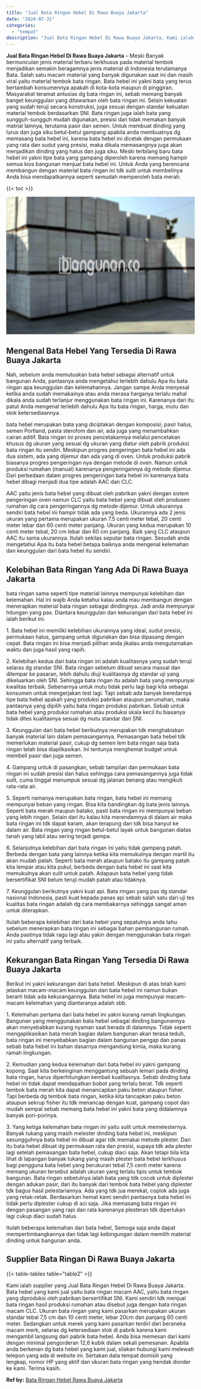 ```yaml
---
title: "Jual Bata Ringan Hebel Di Rawa Buaya Jakarta"
date: "2024-07-31"
categories: 
  - "tempat"
description: "Jual Bata Ringan Hebel Di Rawa Buaya Jakarta. Kami ialah supplier yang Jual Bata Ringan Hebel Di Rawa Buaya Jakarta. Bata hebel yang kami jual yaitu bata rin..."
---
```


**Jual Bata Ringan Hebel Di Rawa Buaya Jakarta** – Meski Banyak bermunculan jenis material terbaru terkhusus pada material tembok menjadikan semakin beragamnya jenis material di Indonesia terutamanya Bata. Salah satu macam material yang banyak digunakan saat ini dan masih viral yaitu material tembok bata ringan. Bata hebel ini yakni bata yang terus bertambah konsumennya apakah di kota-kota maupun di pinggiran. Masyarakat teramat antusias dg bata ringan ini, sebab memang banyak banget keunggulan yang ditawarkan oleh bata ringan ini. Selain kekuatan yang sudah teruji secara konstruksi, juga sesuai dengan standar kekuatan material tembok berdasarkan SNI. Bata ringan juga ialah bata yang sungguh-sungguh mudah digunakan, presisi dan tidak memakan banyak matrial lainnya, terutama pasir dan semen. Untuk membuat dinding yang lurus dan juga siku betul-betul gampang apabila anda membuatnya dg memasang bata hebel ini, karena bata hebel ini dicetak dengan permukaan yang rata dan sudut yang presisi, maka dikala memasangnya juga akan menjadikan dinding yang halus dan juga siku. Meski terbilang baru bata hebel ini yakni tipe bata yang gampang diperoleh karena memang hampir semua kios bangunan menjual bata hebel ini. Untuk Anda yang berencana membangun dengan material bata ringan ini tdk sulit untuk membelinya Anda bisa mendapatkannya seperti semudah memperoleh bata merah.

{{< toc >}}

![Jual Bata Ringan Hebel Di Rawa Buaya Jakarta](/images/jual-hebel-murah-37.png)

## Mengenal Bata Hebel Yang Tersedia Di Rawa Buaya Jakarta

Nah, sebelum anda memutuskan bata hebel sebagai alternatif untuk bangunan Anda, pantasnya anda mengetahui terlebih dahulu Apa itu bata ringan apa keunggulan dan kelemahannya. Jangan sampe Anda menyesal ketika anda sudah memakainya atau anda merasa harganya terlalu mahal dikala anda sudah terlanjur menggunakan bata ringan ini. Karenanya dari itu patut Anda mengenal terlebih dahulu Apa itu bata ringan, harga, mutu dan stok ketersediaannya.

bata hebel merupakan bata yang diciptakan dengan komposisi; pasir halus, semen Portland, pasta sterofom dan air, ada juga yang menambahkan cairan aditif. Bata ringan ini proses pencetakannya melalui pencetakan khusus dg ukuran yang sesuai dg ukuran yang diatur oleh pabrik produksi bata ringan itu sendiri. Meskipun progres pengeringan bata hebel ini ada dua sistem, ada yang dijemur dan ada yang di oven. Untuk produksi pabrik biasanya progres pengeringan nya dengan metode di oven. Namun untuk produksi rumahan (manual) karenanya pengeringannya dg metode dijemur. Dari perbedaan dalam progres pengeringan bata hebel ini karenanya bata hebel dibagi menjadi dua tipe adalah AAC dan CLC.

AAC yaitu jenis bata hebel yang dibuat oleh pabrikan yakni dengan sistem pengeringan oven namun CLC yaitu bata hebel yang dibuat oleh produsen rumahan dg cara pengeringannya dg metode dijemur. Untuk ukurannya sendiri bata hebel ini hampir tidak ada yang beda. Ukurannya ada 2 jenis ukuran yang pertama merupakan ukuran 7.5 centi meter tebal, 20 centi meter lebar dan 60 centi meter panjang. Ukuran yang kedua merupakan 10 centi meter tebal, 20 cm lebar dan 60 cm panjang. Baik yang CLC ataupun AAC itu sama ukurannya. Itulah sekilas seputar bata ringan. Sesudah anda mengetahui Apa itu bata hebel betapa baiknya anda mengenal kelemahan dan keunggulan dari bata hebel itu sendiri.

## Kelebihan Bata Ringan Yang Ada Di Rawa Buaya Jakarta

bata ringan sama seperti tipe material lainnya mempunyai kelebihan dan kelemahan. Hal ini wajib Anda ketahui kalau anda mau membangun dengan menerapkan material bata ringan sebagai dindingnya. Jadi anda mempunyai hitungan yang pas. Diantara keunggulan dan kekurangan dari bata hebel ini ialah berikut ini.

1\. Bata hebel ini memiliki kelebihan ukurannya yang ideal, sudut presisi, permukaan halus, gampang untuk digunakan dan bisa dipasang dengan cepat. Bata ringan ini bisa menjadi pilihan anda jikalau anda mengutamakan waktu dan juga hasil yang rapih.

2\. Kelebihan kedua dari bata ringan ini adalah kualitasnya yang sudah teruji selaras dg standar SNI. Bata ringan sebelum dibuat secara massal dan dilempar ke pasaran, lebih dahulu diuji kualitasnya dg standar uji yang dikeluarkan oleh SNI. Sehingga bata ringan itu adalah bata yang mempunyai kwalitas terbaik. Sebenarnya untuk mutu tidak perlu lagi bagi kita sebagai konsumen untuk mengerjakan test lagi. Tapi sebab ada banyak beredarnya tipe bata hebel apakah yang produksi pabrikan ataupun perumahan, maka pantasnya yang dipilih yaitu bata ringan produksi pabrikan. Sebab untuk bata hebel yang produksi rumahan atau produksi skala kecil itu biasanya tidak dites kualitasnya sesuai dg mutu standar dari SNI.

3\. Keunggulan dari bata hebel berikutnya merupakan tdk menghabiskan banyak material lain dalam pemasangannya. Pemasangan bata hebel tdk memerlukan material pasir, cukup dg semen lem bata ringan saja bata ringan telah bisa diaplikasikan. Ini tentunya menghemat budget untuk membeli pasir dan juga semen.

4\. Gampang untuk di pasangkan, sebab tampilan dan permukaan bata ringan ini sudah presisi dan halus sehingga cara pemasangannya juga tidak sulit, cuma tinggal menumpuk sesuai dg jalanan benang atau mengikuti rata-rata air.

5\. Seperti namanya merupakan bata ringan, bata hebel ini memang mempunyai beban yang ringan. Bisa kita bandingkan dg bata jenis lainnya. Seperti bata merah maupun batako, pasti bata ringan ini mempunyai beban yang lebih ringan. Selain dari itu kalau kita merendamnya di dalam air maka bata ringan ini tdk dapat karam, akan terapung dan tdk bisa hanyut ke dalam air. Bata ringan yang ringan betul-betul layak untuk bangunan diatas tanah yang labil atau sering terjadi gempa.

6\. Selanjutnya kelebihan dari bata ringan ini yaitu tidak gampang patah. Berbeda dengan bata yang lainnya ketika kita memukulnya dengan martil itu akan mudah patah. Seperti bata merah ataupun batako itu gampang patah kita lempar atau kita pukul, berbeda dengan bata hebel ini saat kita memukulnya akan sulit untuk patah. Adapaun bata hebel yang tidak bersertifikat SNI belum teruji mudah patah atau tidaknya.

7\. Keunggulan berikutnya yakni kuat api. Bata ringan yang pas dg standar nasional Indonesia, pasti kuat kepada panas api sebab salah satu dari uji tes kualitas bata ringan adalah dg cara membakarnya sehingga sangat aman untuk diterapkan.

Itulah beberapa kelebihan dari bata hebel yang sepatutnya anda tahu sebelum menerapkan bata ringan ini sebagai bahan pembangunan rumah. Anda pastinya tidak ragu lagi atau yakin dengan menggunakan bata ringan ini yaitu alternatif yang terbaik.

## Kekurangan Bata Ringan Yang Tersedia Di Rawa Buaya Jakarta

Berikut ini yakni kekurangan dari bata hebel. Meskipun di atas telah kami jelaskan macam-macam keunggulan dari bata hebel ini namun bukan berarti tidak ada kekurangannya. Bata hebel ini juga mempunyai macam-macam kelemahan yang diantaranya adalah sbb.

1\. Kelemahan pertama dari bata hebel ini yakni kurang ramah lingkungan. Bangunan yang menggunakan bata hebel sebagai dinding bangunannya akan menyebabkan kurang nyaman saat berada di dalamnya. Tidak seperti mengaplikasikan bata merah bagian dalam bangunan akan terasa teduh, bata ringan ini menyebabkan bagian dalam bangunan pengap dan panas sebab bata hebel ini bahan dasarnya mengandung kimia, maka kurang ramah lingkungan.

2\. Kemudian yang kedua kelemahan dari bata hebel ini yakni gampang kopong. Saat kita berkeinginan menggantung sebuah lemari pada dinding bata ringan, harus diperhitungkan kembali kualitasnya. Sebab dinding bata hebel ini tidak dapat mendapatkan bobot yang terlalu berat. Tdk seperti tembok bata merah kita dapat menancapkan paku beton ataupun fisher. Tapi berbeda dg tembok bata ringan, ketika kita tancapkan paku beton ataupun sekrup fisher itu tdk menancap dengan kuat, gampang copot dan mudah sempal sebab memang bata hebel ini yakni bata yang didalamnya banyak pori-porinya.

3\. Yang ketiga kelemahan bata ringan ini yaitu sulit untuk memelesternya. Banyak tukang yang masih melester dinding bata hebel ini, meskipun sesungguhnya bata hebel ini dibuat agar tdk memakai metode plester. Dari itu bata hebel dibuat dg permukaan rata dan presisi, supaya tdk ada plester lagi setelah pemasangan bata hebel, cukup diaci saja. Akan tetapi bila kita lihat di lapangan banyak tukang yang masih plester bata hebel terkhusus bagi pengguna bata hebel yang berukuran tebal 7,5 centi meter karena memang ukuran tersebut adalah ukuran yang terlalu tipis untuk tembok bangunan. Bata ringan sebetulnya ialah bata yang tdk cocok untuk diplester dengan adukan pasir, dari itu banyak dari tembok bata hebel yang diplester tdk bagus hasil pelestariannya. Ada yang tdk jua merekat, coplok ada juga yang retak-retak. Berdasarkan hemat kami sendiri pantasnya bata hebel ini tidak perlu diplester cukup di aci saja. Jika memasang bata ringan ini dengan pasangan yang rapi dan rata karenanya plesteran tdk diperlukan lagi cukup diaci sudah halus.

Itulah beberapa kelemahan dari bata hebel, Semoga saja anda dapat mempertimbangkannya dan tidak lagi kebingungan dalam memilih material dinding untuk bangunan anda.

## Supplier Bata Ringan Di Rawa Buaya Jakarta

{{< table-tables table="table2" >}}

Kami ialah supplier yang Jual Bata Ringan Hebel Di Rawa Buaya Jakarta. Bata hebel yang kami jual yaitu bata ringan macam AAC, yaitu bata ringan yang diproduksi oleh pabrikan bersertifikat SNI. Kami sendiri tdk menjual bata ringan hasil produksi rumahan atau disebut juga dengan bata ringan macam CLC. Ukuran bata ringan yang kami pasarkan merupakan ukuran standar tebal 7,5 cm dan 10 centi meter, lebar 20cm dan panjang 60 centi meter. Sedangkan untuk merek yang kami pasarkan terdiri dari beraneka macam merk, selaras dg ketersediaan stok di pabrik karena kami mengambil langsung dari pabrik bata hebel. Anda bisa memesan dari kami dengan minimal pengorderan 12,6 kubik dalam sekali pemesanan. Apabila anda berkenan dg bata hebel yang kami jual, silakan hubungi kami melewati telepon yang ada di website ini. Sertakan data tempat domisili yang lengkap, nomor HP yang aktif dan ukuran bata ringan yang hendak diorder ke kami. Terima kasih.

**Ref by:** [Bata Ringan Hebel Rawa Buaya Jakarta](https://id.wikipedia.org/wiki/Bata)
